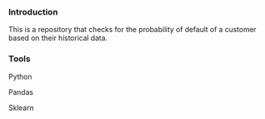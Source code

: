 ### Introduction

This is a repository that checks for the probability of default of a customer based on their historical data.


### Tools
Python

Pandas

Sklearn